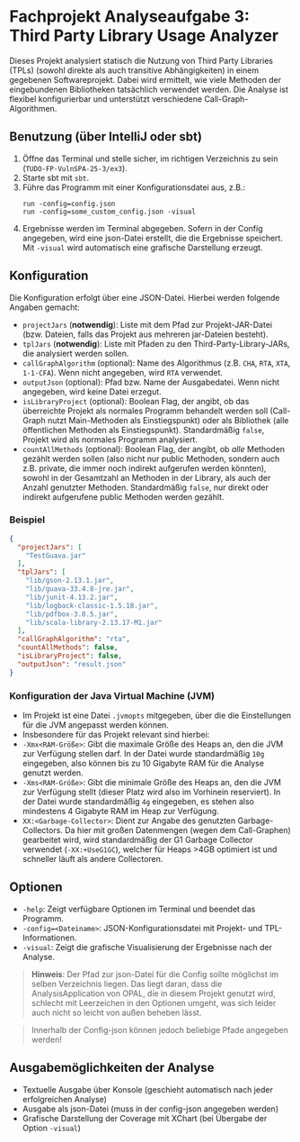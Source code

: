 # Fachprojekt Analyseaufgabe 3: Third Party Library Usage Analyzer

Dieses Projekt analysiert statisch die Nutzung von Third Party Libraries (TPLs) (sowohl direkte als auch transitive
Abhängigkeiten) in einem gegebenen Softwareprojekt. Dabei wird ermittelt, wie viele Methoden der eingebundenen
Bibliotheken tatsächlich verwendet werden. Die Analyse ist flexibel konfigurierbar und unterstützt verschiedene
Call-Graph-Algorithmen.

## Benutzung (über IntelliJ oder sbt)
1. Öffne das Terminal und stelle sicher, im richtigen Verzeichnis zu sein (`TUDO-FP-VulnSPA-25-3/ex3`).
2. Starte sbt mit `sbt`.
3. Führe das Programm mit einer Konfigurationsdatei aus, z.B.:
   ```
   run -config=config.json
   run -config=some_custom_config.json -visual
   ```
4. Ergebnisse werden im Terminal abgegeben. Sofern in der Config angegeben, wird eine json-Datei erstellt, die die
     Ergebnisse speichert. Mit `-visual` wird automatisch eine grafische Darstellung erzeugt.

## Konfiguration
Die Konfiguration erfolgt über eine JSON-Datei. Hierbei werden folgende Angaben gemacht:
- `projectJars` (**notwendig**): Liste mit dem Pfad zur Projekt-JAR-Datei (bzw. Dateien,
     falls das Projekt aus mehreren jar-Dateien besteht).
- `tplJars` (**notwendig**): Liste mit Pfaden zu den Third-Party-Library-JARs, die analysiert werden sollen.
- `callGraphAlgorithm` (optional): Name des Algorithmus (z.B. `CHA`, `RTA`, `XTA`, `1-1-CFA`).
     Wenn nicht angegeben, wird `RTA` verwendet.
- `outputJson` (optional): Pfad bzw. Name der Ausgabedatei. Wenn nicht angegeben, wird keine Datei erzegut.
- `isLibraryProject` (optional): Boolean Flag, der angibt, ob das überreichte Projekt als normales Programm behandelt
     werden soll (Call-Graph nutzt Main-Methoden als Einstiegspunkt) oder als Bibliothek (alle öffentlichen Methoden als
     Einstiegspunkt). Standardmäßig `false`, Projekt wird als normales Programm analysiert.
- `countAllMethods` (optional): Boolean Flag, der angibt, ob *alle* Methoden gezählt werden sollen (also nicht nur public
     Methoden, sondern auch z.B. private, die immer noch indirekt aufgerufen werden könnten),  
     sowohl in der Gesamtzahl an Methoden in der Library, als auch der Anzahl genutzter Methoden. Standardmäßig `false`,
     nur direkt oder indirekt aufgerufene public Methoden werden gezählt.

### Beispiel
```json
{
  "projectJars": [
    "TestGuava.jar"
  ],
  "tplJars": [
    "lib/gson-2.13.1.jar",
    "lib/guava-33.4.8-jre.jar",
    "lib/junit-4.13.2.jar",
    "lib/logback-classic-1.5.18.jar",
    "lib/pdfbox-3.0.5.jar",
    "lib/scala-library-2.13.17-M1.jar"
  ],
  "callGraphAlgorithm": "rta",
  "countAllMethods": false,
  "isLibraryProject": false,
  "outputJson": "result.json"
}
```

### Konfiguration der Java Virtual Machine (JVM)
- Im Projekt ist eine Datei `.jvmopts` mitgegeben, über die die Einstellungen für die JVM angepasst werden können.
- Insbesondere für das Projekt relevant sind hierbei:
- `-Xmx<RAM-Größe>`: Gibt die maximale Größe des Heaps an, den die JVM zur Verfügung stellen darf. In der Datei wurde
     standardmäßig `10g` eingegeben, also können bis zu 10 Gigabyte RAM für die Analyse genutzt werden.
- `-Xms<RAM-Größe>`: Gibt die minimale Größe des Heaps an, den die JVM zur Verfügung stellt (dieser Platz wird also im
     Vorhinein reserviert). In der Datei wurde standardmäßig `4g` eingegeben, es stehen also mindestens 4 Gigabyte RAM
     im Heap zur Verfügung.
- `XX:<Garbage-Collector>`: Dient zur Angabe des genutzten Garbage-Collectors. Da hier mit großen Datenmengen (wegen dem
     Call-Graphen) gearbeitet wird, wird standardmäßig der G1 Garbage Collector verwendet (`-XX:+UseG1GC`), welcher für
     Heaps >4GB optimiert ist und schneller läuft als andere Collectoren.

## Optionen
- `-help`: Zeigt verfügbare Optionen im Terminal und beendet das Programm.
- `-config=<Dateiname>`: JSON-Konfigurationsdatei mit Projekt- und TPL-Informationen.
- `-visual`: Zeigt die grafische Visualisierung der Ergebnisse nach der Analyse.

> **Hinweis**: Der Pfad zur json-Datei für die Config sollte möglichst im selben Verzeichnis liegen.
> Das liegt daran, dass die AnalysisApplication von OPAL, die in diesem Projekt genutzt wird,
> schlecht mit Leerzeichen in den Optionen umgeht, was sich leider auch nicht so leicht von außen beheben lässt.

> Innerhalb der Config-json können jedoch beliebige Pfade angegeben werden!

## Ausgabemöglichkeiten der Analyse
- Textuelle Ausgabe über Konsole (geschieht automatisch nach jeder erfolgreichen Analyse)
- Ausgabe als json-Datei (muss in der config-json angegeben werden)
- Grafische Darstellung der Coverage mit XChart (bei Übergabe der Option `-visual`)